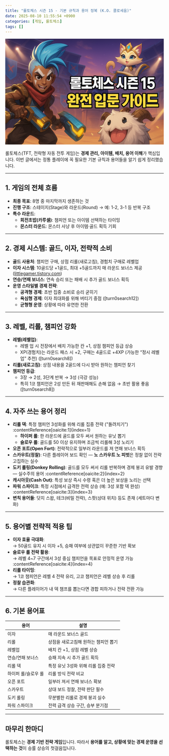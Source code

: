 ```yaml
---
title: "롤토체스 시즌 15 - 기본 규칙과 용어 정복 (K.O. 콜로세움)"
date: 2025-08-10 11:55:54 +0900
categories: [게임, 롤토체스]
tags: []
---
```


![입문가이드](assets/img/tft/1754737251914.png)

롤토체스(TFT, 전략형 자동 전투 게임)는 **경제 관리, 아이템, 배치, 용어 이해**가 핵심입니다. 이번 글에서는 정통 플레이에 꼭 필요한 기본 규칙과 용어들을 알기 쉽게 정리했습니다.

---

## 1. 게임의 전체 흐름

- **최종 목표**: 8명 중 마지막까지 생존하는 것  
- **진행 구조**: 스테이지(Stage)와 라운드(Round) → 예: 1-2, 3-1 등 반복 구조  
- **특수 라운드**:  
  - **회전초밥(카루셀)**: 챔피언 또는 아이템 선택하는 타이밍  
  - **몬스터 라운드**: 몬스터 사냥 후 아이템·골드 획득 기회

---

## 2. 경제 시스템: 골드, 이자, 전략적 소비

- **골드 사용처**: 챔피언 구매, 상점 리롤(새로고침), 경험치 구매로 레벨업  
- **이자 시스템**: 10골드당 +1골드, 최대 +5골드까지 매 라운드 보너스 제공 ([littlegamer.tistory.com](https://littlegamer.tistory.com/4147))  
- **연승/연패 보너스**: 연속 승리 또는 패배 시 추가 골드 보너스 획득  
- **운영 스타일별 경제 전략**:  
  - **공격형 경제**: 초반 집중 소비로 승리 굳히기  
  - **욕심형 경제**: 이자 최대화를 위해 버티기 중점 ([turn0search12])  
  - **균형형 운영**: 상황에 따라 유연한 전환

---

## 3. 레벨, 리롤, 챔피언 강화

- **레벨(레벨업)**:
  - 레벨 업 시 전장에서 배치 가능한 칸 +1, 상점 챔피언 등급 상승  
  - XP(경험치)는 라운드 패스 시 +2, 구매는 4골드로 +4XP (가능한 “정시 레벨업” 추천) ([turn0search8])  
- **리롤(새로고침)**: 상점 내용을 2골드에 다시 받아 원하는 챔피언 찾기  
- **챔피언 등급**:
  - 3장 → 2성, 3단계 반복 → 3성 (극강 성능)  
  - 특히 1코 챔피언은 2성 만든 뒤 재판매해도 손해 없음 → 초반 활용 좋음 ([turn0search8])

---

## 4. 자주 쓰는 용어 정리

- **리롤 덱**: 특정 챔피언 3성화를 위해 리롤 집중 전략 ("돌려치기")  :contentReference[oaicite:1]{index=1}  
  - **하이퍼 롤**: 한 라운드에 골드를 모두 써서 원하는 유닛 뽑기  
  - **슬로우 롤**: 골드를 50 이상 유지하며 조금씩 리롤해 3성 노리기  
- **오픈 포트(Open Fort)**: 전략적으로 일부러 라운드를 져 연패 보너스 획득  
- **스카우트(정찰)**: 다른 플레이어 보드 확인 — **노 스카우트 노 피벗**은 정찰 없이 전략 고집하는 실수  
- **도키 롤링(Donkey Rolling)**: 골드를 모두 써서 리롤 반복하며 경제 붕괴 유발 경향 — 실수주의 용어 :contentReference[oaicite:2]{index=2}  
- **캐시아웃(Cash Out)**: 특성 보상 즉시 수령 혹은 더 높은 보상을 노리는 선택  
- **파워 스파이크**: 특정 시점에서 급격한 전력 상승 (예: 3성 포함 덱 완성) :contentReference[oaicite:3]{index=3}  
- **변칙 용어들**: 닷지 스왑, 테크(비밀 전략), 스팟(상대 위치) 등도 존재 (세트마다 변화)

---

## 5. 용어별 전략적 적용 팁

- **이자 효율 극대화**:  
  → 50골드 유지 시 이자 +5, 승패 여부에 상관없이 꾸준한 기반 확보  
- **슬로우 롤 전략 활용**:  
  → 레벨 4~7 구간에서 3성 중심 챔피언을 목표로 안정적 운영 가능 :contentReference[oaicite:4]{index=4}  
- **리롤 타이밍**:  
  → 1코 챔피언은 레벨 4 전략 유리, 고코 챔피언은 레벨 상승 후 리롤  
- **정찰 습관화**:  
  → 다른 플레이어가 내 덱 챔프를 뽑는다면 경합 피하거나 전략 전환 가능

---

## 6. 기본 용어표

| 용어         | 설명 |
|--------------|------|
| 이자         | 매 라운드 보너스 골드 |
| 리롤         | 상점을 새로고침해 원하는 챔피언 뽑기 |
| 레벨업       | 배치 칸 +1, 상점 레벨 상승 |
| 연승/연패 보너스 | 승패 지속 시 추가 골드 획득 |
| 리롤 덱      | 특정 유닛 3성화 위해 리롤 집중 전략 |
| 하이퍼 롤/슬로우 롤 | 리롤 방식 전략 비교 |
| 오픈 포트    | 일부러 져서 연패 보너스 확보 |
| 스카우트     | 상대 보드 정찰, 전략 판단 필수 |
| 도키 롤링    | 무분별한 리롤로 경제 붕괴 실수 |
| 파워 스파이크 | 전력 급격 상승 구간, 승부 분기점 |

---

## 마무리 한마디

롤토체스는 **경제 기반 전략 게임**입니다. 따라서 **용어를 알고, 상황에 맞는 경제 운영을 선택하는 것**이 승률 상승의 첫걸음입니다.  
